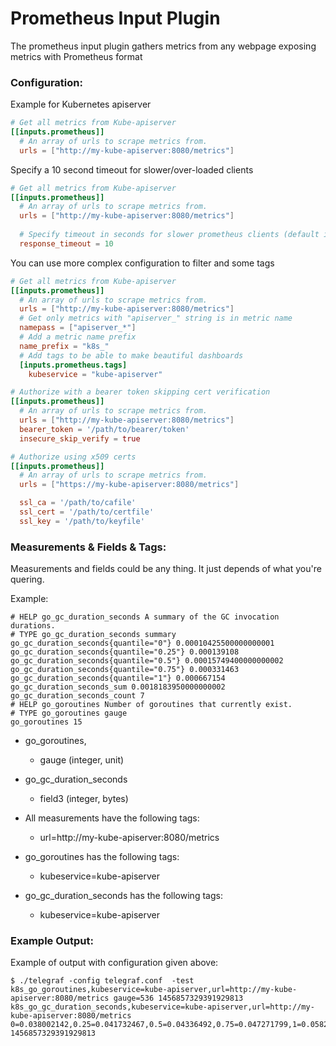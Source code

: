 # Prometheus Input Plugin

The prometheus input plugin gathers metrics from any webpage
exposing metrics with Prometheus format

### Configuration:

Example for Kubernetes apiserver
```toml
# Get all metrics from Kube-apiserver
[[inputs.prometheus]]
  # An array of urls to scrape metrics from.
  urls = ["http://my-kube-apiserver:8080/metrics"]
```

Specify a 10 second timeout for slower/over-loaded clients
```toml
# Get all metrics from Kube-apiserver
[[inputs.prometheus]]
  # An array of urls to scrape metrics from.
  urls = ["http://my-kube-apiserver:8080/metrics"]
  
  # Specify timeout in seconds for slower prometheus clients (default is 3)
  response_timeout = 10
```

You can use more complex configuration
to filter and some tags

```toml
# Get all metrics from Kube-apiserver
[[inputs.prometheus]]
  # An array of urls to scrape metrics from.
  urls = ["http://my-kube-apiserver:8080/metrics"]
  # Get only metrics with "apiserver_" string is in metric name
  namepass = ["apiserver_*"]
  # Add a metric name prefix
  name_prefix = "k8s_"
  # Add tags to be able to make beautiful dashboards
  [inputs.prometheus.tags]
    kubeservice = "kube-apiserver"
```

```toml
# Authorize with a bearer token skipping cert verification
[[inputs.prometheus]]
  # An array of urls to scrape metrics from.
  urls = ["http://my-kube-apiserver:8080/metrics"]
  bearer_token = '/path/to/bearer/token'
  insecure_skip_verify = true
```

```toml
# Authorize using x509 certs
[[inputs.prometheus]]
  # An array of urls to scrape metrics from.
  urls = ["https://my-kube-apiserver:8080/metrics"]

  ssl_ca = '/path/to/cafile'
  ssl_cert = '/path/to/certfile'
  ssl_key = '/path/to/keyfile'
```

### Measurements & Fields & Tags:

Measurements and fields could be any thing.
It just depends of what you're quering.

Example:

```
# HELP go_gc_duration_seconds A summary of the GC invocation durations.
# TYPE go_gc_duration_seconds summary
go_gc_duration_seconds{quantile="0"} 0.00010425500000000001
go_gc_duration_seconds{quantile="0.25"} 0.000139108
go_gc_duration_seconds{quantile="0.5"} 0.00015749400000000002
go_gc_duration_seconds{quantile="0.75"} 0.000331463
go_gc_duration_seconds{quantile="1"} 0.000667154
go_gc_duration_seconds_sum 0.0018183950000000002
go_gc_duration_seconds_count 7
# HELP go_goroutines Number of goroutines that currently exist.
# TYPE go_goroutines gauge
go_goroutines 15
```

- go_goroutines,
    - gauge (integer, unit)
- go_gc_duration_seconds
    - field3 (integer, bytes)

- All measurements have the following tags:
    - url=http://my-kube-apiserver:8080/metrics
- go_goroutines has the following tags:
    - kubeservice=kube-apiserver
- go_gc_duration_seconds has the following tags:
    - kubeservice=kube-apiserver

### Example Output:

Example of output with configuration given above:

```
$ ./telegraf -config telegraf.conf  -test
k8s_go_goroutines,kubeservice=kube-apiserver,url=http://my-kube-apiserver:8080/metrics gauge=536 1456857329391929813
k8s_go_gc_duration_seconds,kubeservice=kube-apiserver,url=http://my-kube-apiserver:8080/metrics 0=0.038002142,0.25=0.041732467,0.5=0.04336492,0.75=0.047271799,1=0.058295811,count=0,sum=208.334617406 1456857329391929813
```
